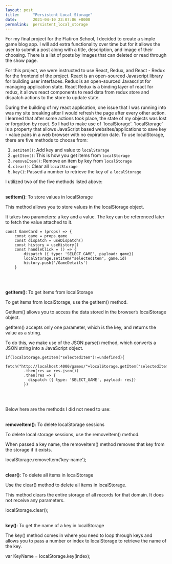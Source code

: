 ```yaml
---
layout: post
title:      "Persistent Local Storage"
date:       2021-04-10 23:07:06 +0000
permalink:  persistent_local_storage
---
```



For my final project for the Flatiron School, I decided to create a simple game blog app. I will add extra functionality over time but for it allows the user to submit a post along with a title, description, and image of their choosing. There is a list of posts by images that can deleted or read through the show page.

For this project, we were instructed to use React, Redux, and React - Redux for the frontend of the project. React is an open-sourced Javascript library for building user interfaces. Redux is an open-sourced Javascript for managing application state. React Redux is a binding layer of react for redux, it allows react components to read data from redux store and dispatch actions to the store to update state.

During the building of my react application, one issue that I was running into was my site breaking after I would refresh the page after every other action. I learned that after some actions took place, the state of my objects was lost or forgotton by react. So I had to make use of 'localStorage'. 'localStorage' is a property that allows JavaScript based websites/applications to save key - value pairs in a web browser with no expiration date. To use localStorage, there are five methods to choose from:

<ol>
<li><code class=" prettyprinted" style=""><span class="pln">setItem</span><span class="pun">()</span></code>: Add key and value to <code class=" prettyprinted" style=""><span class="pln">localStorage</span></code></li>

<li><code class=" prettyprinted" style=""><span class="pln">getItem</span><span class="pun">()</span></code>: This is how you get items from <code class=" prettyprinted" style=""><span class="pln">localStorage</span></code></li>

<li><code class=" prettyprinted" style=""><span class="pln">removeItem</span><span class="pun">()</span></code>: Remove an item by key from <code class=" prettyprinted" style=""><span class="pln">localStorage</span></code></li>

<li><code class=" prettyprinted" style=""><span class="pln">clear</span><span class="pun">()</span></code>: Clear all <code class=" prettyprinted" style=""><span class="pln">localStorage</span></code></li>

<li><code class=" prettyprinted" style=""><span class="pln">key</span><span class="pun">()</span></code>: Passed a number to retrieve the key of a <code class=" prettyprinted" style=""><span class="pln">localStorage</span></code></li>
</ol>

I utilized two of the five methods listed above:<br/><br/>


**setItem()**: To store values in localStorage

This method allows you to store values in the localStorage object.

It takes two parameters: a key and a value. The key can be referenced later to fetch the value attached to it.

```
const GameCard = (props) => {
    const game = props.game
    const dispatch = useDispatch()
    const history = useHistory()
    const handleClick = () => {
        dispatch ({ type: 'SELECT_GAME', payload: game})
        localStorage.setItem("selectedItem", game.id)
        history.push('/GameDetails')
    }
```
<br/><br/>

**getItem()**: To get items from localStorage

To get items from localStorage, use the getItem() method. 

GetItem() allows you to access the data stored in the browser’s localStorage object.

getItem() accepts only one parameter, which is the key, and returns the value as a string.

To do this, we make use of the JSON.parse() method, which converts a JSON string into a JavaScript object.

```
if(localStorage.getItem("selectedItem")!=undefined){
      fetch("http://localhost:4000/games/"+localStorage.getItem("selectedItem"))
        .then(res => res.json())
        .then(res => {
          dispatch ({ type: 'SELECT_GAME', payload: res})
        })
```
<br/><br/>


Below here are the methods I did not need to use:<br/><br/>


**removeItem()**: To delete localStorage sessions

To delete local storage sessions, use the removeItem() method.

When passed a key name, the removeItem() method removes that key from the storage if it exists.

localStorage.removeItem('key-name');<br/><br/>



**clear()**: To delete all items in localStorage

Use the clear() method to delete all items in localStorage.

This method clears the entire storage of all records for that domain. It does not receive any parameters.

localStorage.clear();<br/><br/>



**key()**: To get the name of a key in localStorage

The key() method comes in where you need to loop through keys and allows you to pass a number or index to localStorage to retrieve the name of the key.

var KeyName = localStorage.key(index);
